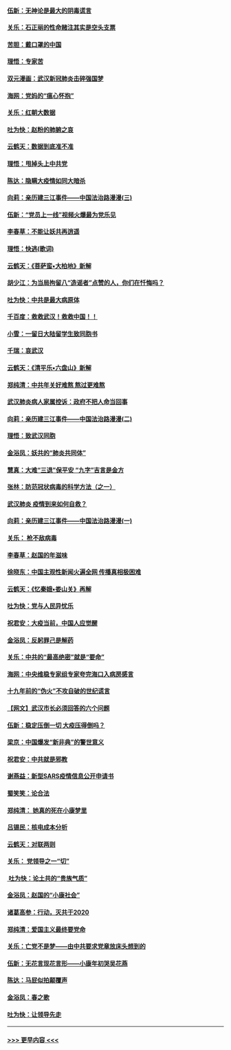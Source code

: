 #### [伍新：无神论是最大的阴毒谎言](../pages/nsc993/n11846129.md?t=02060455) 
#### [关乐：石正丽的性命赌注其实是空头支票](../pages/nsc993/n11846109.md?t=02060455) 
#### [苦胆：戴口罩的中国](../pages/nsc993/n11845576.md?t=02060455) 
#### [理悟：专家苦](../pages/nsc993/n11845564.md?t=02060455) 
#### [双元漫画：武汉新冠肺炎击碎强国梦](../pages/nsc993/n11843320.md?t=02060455) 
#### [海网：党妈的“瘟心怀抱”](../pages/nsc993/n11840740.md?t=02060455) 
#### [关乐：红朝大数据](../pages/nsc993/n11840675.md?t=02060455) 
#### [吐为快：赵粉的肺腑之哀](../pages/nsc993/n11840618.md?t=02060455) 
#### [云鹤天：数据到底准不准](../pages/nsc993/n11840325.md?t=02060455) 
#### [理悟：甩掉头上中共党](../pages/nsc993/n11838826.md?t=02060455) 
#### [陈达：隐瞒大疫情如同大暗杀](../pages/nsc993/n11838771.md?t=02060455) 
#### [向莉：亲历建三江事件——中国法治路漫漫(三)](../pages/nsc993/n11831825.md?t=02060455) 
#### [伍新：“党员上一线”视频火爆最为党乐见](../pages/nsc993/n11838200.md?t=02060455) 
#### [李春草：不能让妖共再逍遥](../pages/nsc993/n11838102.md?t=02060455) 
#### [理悟：快逃(歌词)](../pages/nsc993/n11838083.md?t=02060455) 
#### [云鹤天：《菩萨蛮▪大柏地》新解](../pages/nsc993/n11838059.md?t=02060455) 
#### [胡少江：为当局拘留八“造谣者”点赞的人，你们在忏悔吗？](../pages/nsc993/n11836801.md?t=02060455) 
#### [吐为快：中共是最大病原体](../pages/nsc993/n11836748.md?t=02060455) 
#### [千百度：救救武汉！救救中国！！](../pages/nsc993/n11836145.md?t=02060455) 
#### [小雪：一留日大陆留学生致同胞书](../pages/nsc993/n11834624.md?t=02060455) 
#### [千瑞：哀武汉](../pages/nsc993/n11833647.md?t=02060455) 
#### [云鹤天：《清平乐▪六盘山》新解](../pages/nsc993/n11833611.md?t=02060455) 
#### [郑纯清：中共年关好难熬 熬过更难熬](../pages/nsc993/n11833489.md?t=02060455) 
#### [武汉肺炎病人家属控诉：政府不把人命当回事](../pages/nsc993/n11833205.md?t=02060455) 
#### [向莉：亲历建三江事件——中国法治路漫漫(二)](../pages/nsc993/n11829102.md?t=02060455) 
#### [理悟：致武汉同胞](../pages/nsc993/n11831522.md?t=02060455) 
#### [金浴凤：妖共的“肺炎共同体”](../pages/nsc993/n11829448.md?t=02060455) 
#### [慧真：大难“三退”保平安 “九字”吉言是金方](../pages/nsc993/n11829501.md?t=02060455) 
#### [张林：防范冠状病毒的科学方法（之一）](../pages/nsc993/n11828618.md?t=02060455) 
#### [武汉肺炎 疫情到来如何自救？](../pages/nsc993/n11827632.md?t=02060455) 
#### [向莉：亲历建三江事件——中国法治路漫漫(一)](../pages/nsc993/n11827190.md?t=02060455) 
#### [关乐： 枪不敌病毒](../pages/nsc993/n11826746.md?t=02060455) 
#### [李春草：赵国的年滋味](../pages/nsc993/n11826321.md?t=02060455) 
#### [徐晓东：中国主观性新闻火遍全网 传播真相极困难](../pages/nsc993/n11826508.md?t=02060455) 
#### [云鹤天：《忆秦娥▪娄山关》再解](../pages/nsc993/n11824682.md?t=02060455) 
#### [吐为快：党与人民异忧乐](../pages/nsc993/n11824660.md?t=02060455) 
#### [祝君安：大疫当前，中国人应觉醒](../pages/nsc993/n11821946.md?t=02060455) 
#### [金浴凤：反躬罪己是解药](../pages/nsc993/n11820280.md?t=02060455) 
#### [关乐：中共的“最高绝密”就是“要命”](../pages/nsc993/n11816946.md?t=02060455) 
#### [海网：中央维稳专家组专家夸完海口入病房感言](../pages/nsc993/n11815138.md?t=02060455) 
#### [十九年前的“伪火”不攻自破的世纪谎言](../pages/nsc993/n11813238.md?t=02060455) 
#### [【网文】武汉市长必须回答的六个问题](../pages/nsc993/n11813848.md?t=02060455) 
#### [伍新：稳定压倒一切 大疫压得倒吗？](../pages/nsc993/n11812634.md?t=02060455) 
#### [梁京：中国爆发“新非典”的警世意义](../pages/nsc993/n11812554.md?t=02060455) 
#### [祝君安：中共就是邪教](../pages/nsc993/n11812431.md?t=02060455) 
#### [谢燕益：新型SARS疫情信息公开申请书](../pages/nsc993/n11808840.md?t=02060455) 
#### [蜀笑笑：论合法](../pages/nsc993/n11808064.md?t=02060455) 
#### [郑纯清： 她真的死在小康梦里](../pages/nsc993/n11806623.md?t=02060455) 
#### [吕锡民：核电成本分析](../pages/nsc993/n11806284.md?t=02060455) 
#### [云鹤天：对联两则](../pages/nsc993/n11805957.md?t=02060455) 
#### [关乐： 党领导之一“切”](../pages/nsc993/n11804505.md?t=02060455) 
#### [ 吐为快：论土共的“贵族气质”](../pages/nsc993/n11804490.md?t=02060455) 
#### [金浴凤：赵国的“小康社会”](../pages/nsc993/n11804452.md?t=02060455) 
#### [诸葛高参：行动，灭共于2020](../pages/nsc993/n11804120.md?t=02060455) 
#### [郑纯清：爱国主义最终要党命](../pages/nsc993/n11802197.md?t=02060455) 
#### [关乐：亡党不是梦——由中共要求党章放床头想到的](../pages/nsc993/n11802156.md?t=02060455) 
#### [伍新：无花言现花言形——小康年初哭吴花燕](../pages/nsc993/n11800044.md?t=02060455) 
#### [陈达：马屁似拍颠覆声](../pages/nsc993/n11800010.md?t=02060455) 
#### [金浴凤：春之歌](../pages/nsc993/n11797687.md?t=02060455) 
#### [吐为快：让领导先走](../pages/nsc993/n11797512.md?t=02060455) 

----
#### [ >>> 更早内容 <<< ](../indexes/nsc993-earlier.md)
